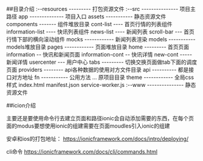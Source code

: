 ##目录介绍
:--resources --------- 打包资源文件
:--src --------------- 项目主路径
    app -------------- 项目入口
    assets ----------- 静态资源文件
    components ------- 组件堆放目录
        cont-list ---- 首页行情的列表组件
        information-list ---- 快讯列表组件
        news-list ---- 新闻列表
        scroll-bar --- 首页行情下部的横向滚动组件
    mocks ------------ 新闻列表渲染
    models ----------- models堆放目录
    pages ------------ 页面堆放目录
        home --------- 首页页面
        information -- 快讯和新闻页面
        information-cont -- 快讯详情
        new-cont ----- 新闻详情
        usercenter --- 用户中心
        tabs --------- 切换交换页面做tab下面的调度页面
    providers -------- api各种数据的使用对方文件目录
        api ---------- 都是接口对方地址
        fn ----------- 公用方法
        ...     原项目目录
    theme ------------ 全局css样式
    index.html
    manifest.json
    service-worker.js
:--www --------------- 静态资源文件

##icion介绍

主要还是要使用命令行去建立页面和路径ionic会自动添加需要的东西，在每个页面的modus要想使用ionic的组建需要在页面moudles引入ionic的组建

安卓和ios的打包地址：
https://ionicframework.com/docs/intro/deploying/

cli命令
https://ionicframework.com/docs/cli/commands.html
